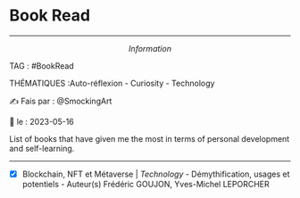 # Book Read
---
$$Information$$

TAG :  #BookRead

THÉMATIQUES :Auto-réflexion - Curiosity - Technology 

✍ Fais par : @SmockingArt 

🧭 le : 2023-05-16 

List of books that have given me the most in terms of personal development and self-learning.

---

- [X] Blockchain, NFT et Métaverse | *Technology* - Démythification, usages et potentiels - Auteur(s) Frédéric GOUJON, Yves-Michel LEPORCHER
